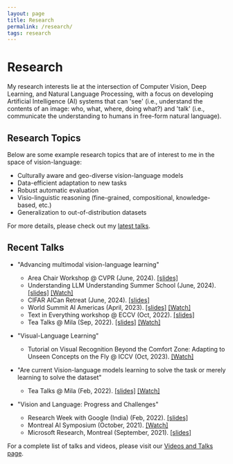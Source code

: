 ```yaml
---
layout: page
title: Research
permalink: /research/
tags: research
---
```


# Research

My research interests lie at the intersection of Computer Vision, Deep Learning, and Natural Language Processing, with a focus on developing Artificial Intelligence (AI) systems that can 'see' (i.e., understand the contents of an image: who, what, where, doing what?) and 'talk' (i.e., communicate the understanding to humans in free-form natural language).

## Research Topics

Below are some example research topics that are of interest to me in the space of vision-language:

- Culturally aware and geo-diverse vision-language models
- Data-efficient adaptation to new tasks
- Robust automatic evaluation
- Visio-linguistic reasoning (fine-grained, compositional, knowledge-based, etc.)
- Generalization to out-of-distribution datasets

For more details, please check out my [latest talks](#recent-talks).

## Recent Talks

- "Advancing multimodal vision-language learning"
  - Area Chair Workshop @ CVPR (June, 2024). [[slides]](#)
  - Understanding LLM Understanding Summer School (June, 2024). [[slides]](#) [[Watch]](#)
  - CIFAR AICan Retreat (June, 2024). [[slides]](#)
  - World Summit AI Americas (April, 2023). [[slides]](#) [[Watch]](#)
  - Text in Everything workshop @ ECCV (Oct, 2022). [[slides]](#)
  - Tea Talks @ Mila (Sep, 2022). [[slides]](#) [[Watch]](#)

- "Visual-Language Learning"
  - Tutorial on Visual Recognition Beyond the Comfort Zone: Adapting to Unseen Concepts on the Fly @ ICCV (Oct, 2023). [[Watch]](#)

- "Are current Vision-language models learning to solve the task or merely learning to solve the dataset"
  - Tea Talks @ Mila (Feb, 2022). [[slides]](#) [[Watch]](#)

- "Vision and Language: Progress and Challenges"
  - Research Week with Google (India) (Feb, 2022). [[slides]](#)
  - Montreal AI Symposium (October, 2021). [[Watch]](#)
  - Microsoft Research, Montreal (September, 2021). [[slides]](#)

For a complete list of talks and videos, please visit our [Videos and Talks page](videos-and-talks.md).